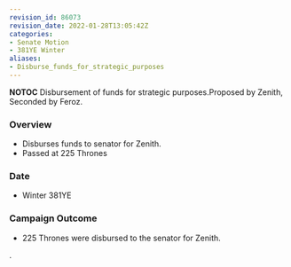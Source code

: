 ```yaml
---
revision_id: 86073
revision_date: 2022-01-28T13:05:42Z
categories:
- Senate Motion
- 381YE Winter
aliases:
- Disburse_funds_for_strategic_purposes
---
```



__NOTOC__
Disbursement of funds for strategic purposes.Proposed by Zenith, Seconded by Feroz. 

### Overview
* Disburses funds to senator for Zenith.
* Passed at 225 Thrones

### Date
* Winter 381YE

### Campaign Outcome
* 225 Thrones were disbursed to the senator for Zenith.

.